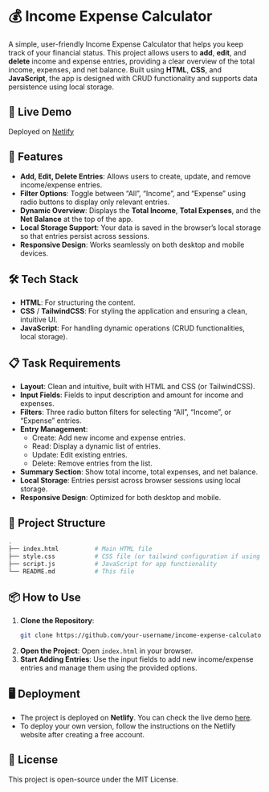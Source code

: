 # 💰 Income Expense Calculator

A simple, user-friendly Income Expense Calculator that helps you keep track of your financial status. This project allows users to **add**, **edit**, and **delete** income and expense entries, providing a clear overview of the total income, expenses, and net balance. Built using **HTML**, **CSS**, and **JavaScript**, the app is designed with CRUD functionality and supports data persistence using local storage.

## 🚀 Live Demo
Deployed on [Netlify](https://www.netlify.com)

## 📜 Features
- **Add, Edit, Delete Entries**: Allows users to create, update, and remove income/expense entries.
- **Filter Options**: Toggle between “All”, “Income”, and “Expense” using radio buttons to display only relevant entries.
- **Dynamic Overview**: Displays the **Total Income**, **Total Expenses**, and the **Net Balance** at the top of the app.
- **Local Storage Support**: Your data is saved in the browser’s local storage so that entries persist across sessions.
- **Responsive Design**: Works seamlessly on both desktop and mobile devices.
  
## 🛠️ Tech Stack
- **HTML**: For structuring the content.
- **CSS** / **TailwindCSS**: For styling the application and ensuring a clean, intuitive UI.
- **JavaScript**: For handling dynamic operations (CRUD functionalities, local storage).

## 📋 Task Requirements
- **Layout**: Clean and intuitive, built with HTML and CSS (or TailwindCSS).
- **Input Fields**: Fields to input description and amount for income and expenses.
- **Filters**: Three radio button filters for selecting “All”, “Income”, or “Expense” entries.
- **Entry Management**: 
  - Create: Add new income and expense entries.
  - Read: Display a dynamic list of entries.
  - Update: Edit existing entries.
  - Delete: Remove entries from the list.
- **Summary Section**: Show total income, total expenses, and net balance.
- **Local Storage**: Entries persist across browser sessions using local storage.
- **Responsive Design**: Optimized for both desktop and mobile.

## 📁 Project Structure
```bash
.
├── index.html          # Main HTML file
├── style.css           # CSS file (or tailwind configuration if using TailwindCSS)
├── script.js           # JavaScript for app functionality
└── README.md           # This file
```

## 📦 How to Use
1. **Clone the Repository**:
   ```bash
   git clone https://github.com/your-username/income-expense-calculator.git
   ```
2. **Open the Project**:
   Open `index.html` in your browser.
3. **Start Adding Entries**:
   Use the input fields to add new income/expense entries and manage them using the provided options.

## 🖥️ Deployment
- The project is deployed on **Netlify**. You can check the live demo [here](https://www.netlify.com).
- To deploy your own version, follow the instructions on the Netlify website after creating a free account.

## 📝 License
This project is open-source under the MIT License.